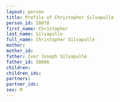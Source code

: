 ```yaml
---
layout: person
title: Profile of Christopher Silvapulle
person_id: I0078
first_name: Christopher
last_name: Silvapulle
full_name: Christopher Silvapulle
mother: 
mother_id: 
father: Ivor Joseph Silvapulle
father_id: I0066
children:
children_ids:
partners:
partner_ids:
sex: M
---
```


